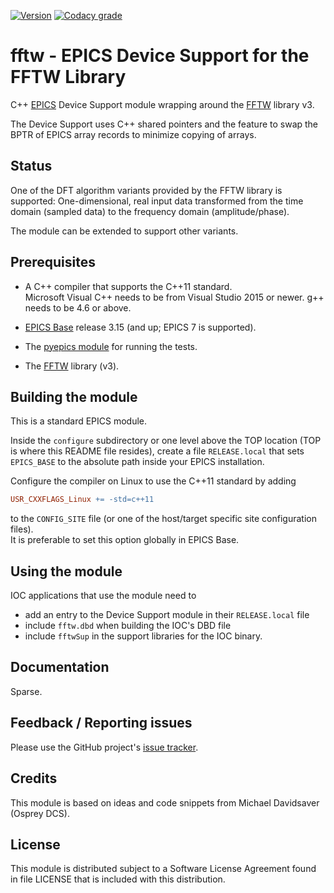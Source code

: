<a target="_blank" href="http://semver.org">![Version][badge.version]</a>
<a target="_blank" href="https://app.codacy.com/gh/ralphlange/fftw">![Codacy grade][badge.codacy]</a>

# fftw - EPICS Device Support for the FFTW Library

C++ [EPICS](https://epics-controls.org) Device Support module wrapping around
the [FFTW](https://www.fftw.org/) library v3.

The Device Support uses C++ shared pointers and the feature to swap the BPTR
of EPICS array records to minimize copying of arrays. 

## Status

One of the DFT algorithm variants provided by the FFTW library is supported:
One-dimensional, real input data transformed from the time domain (sampled data)
to the frequency domain (amplitude/phase).

The module can be extended to support other variants.

## Prerequisites

*   A C++ compiler that supports the C++11 standard. \
    Microsoft Visual C++ needs to be from Visual Studio 2015 or newer.
    g++ needs to be 4.6 or above.

*   [EPICS Base](https://epics-controls.org/resources-and-support/base/)
    release 3.15 (and up; EPICS 7 is supported).

*   The [pyepics module](https://pyepics.github.io/pyepics) for running
    the tests.

*   The [FFTW](https://www.fftw.org/) library (v3).

## Building the module

This is a standard EPICS module.

Inside the `configure` subdirectory or one level above the TOP location
(TOP is where this README file resides), create a file `RELEASE.local`
that sets `EPICS_BASE` to the absolute path inside your EPICS
installation.

Configure the compiler on Linux to use the C++11 standard by adding
```makefile
USR_CXXFLAGS_Linux += -std=c++11
```
to the `CONFIG_SITE` file (or one of the host/target specific site
configuration files). \
It is preferable to set this option globally in EPICS Base.

## Using the module

IOC applications that use the module need to

*   add an entry to the Device Support module in their `RELEASE.local` file
*   include `fftw.dbd` when building the IOC's DBD file
*   include `fftwSup` in the support libraries for the IOC binary.

## Documentation

Sparse.

## Feedback / Reporting issues

Please use the GitHub project's
[issue tracker](https://github.com/ralphlange/fftw/issues).

## Credits

This module is based on ideas and code snippets from
Michael Davidsaver (Osprey DCS).

## License

This module is distributed subject to a Software License Agreement found
in file LICENSE that is included with this distribution.

<!-- Links -->
[badge.version]: https://img.shields.io/github/v/release/ralphlange/fftw?sort=semver
[badge.codacy]: https://app.codacy.com/project/badge/Grade/5b02a83f024f4ef7ab725d699ac8fb3a
